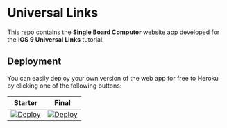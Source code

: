 # Universal Links

This repo contains the **Single Board Computer** website app developed for the **iOS 9 Universal Links** tutorial.

## Deployment

You can easily deploy your own version of the web app for free to Heroku by clicking one of the following buttons:

| Starter | Final |
|---------|-------|
| [![Deploy](https://www.herokucdn.com/deploy/button.svg)](https://heroku.com/deploy?template=https://github.com/xlzhsteven/universal-links/tree/starter) | [![Deploy](https://www.herokucdn.com/deploy/button.svg)](https://heroku.com/deploy?template=https://github.com/xlzhsteven/universal-links/tree/final) |
